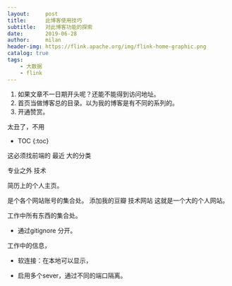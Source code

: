 ```yaml
---
layout:     post
title:      此博客使用技巧
subtitle:   对此博客功能的探索
date:       2019-06-28
author:     milan
header-img: https://flink.apache.org/img/flink-home-graphic.png
catalog: true
tags:
    - 大数据
    - flink
---
```


1. 如果文章不一日期开头呢？还能不能得到访问地址。
2. 首页当做博客总的目录。以为我的博客是有不同的系列的。
3. 开通赞赏。


太丑了，不用
* TOC
{:toc}


这必须找前端的
最近
大的分类

专业之外
技术


简历上的个人主页。

是个各个网站账号的集合处。
添加我的豆瓣
技术网站
这就是一个大的个人网站。

工作中所有东西的集合处。

- 通过gitignore 分开。

工作中的信息，
- 软连接：在本地可以显示，

- 启用多个sever，通过不同的端口隔离。
